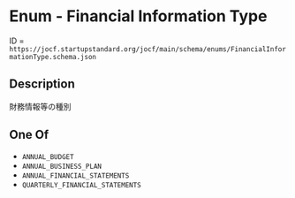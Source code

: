 # Enum - Financial Information Type

ID = `https://jocf.startupstandard.org/jocf/main/schema/enums/FinancialInformationType.schema.json`

## Description

財務情報等の種別

## One Of

- `ANNUAL_BUDGET`
- `ANNUAL_BUSINESS_PLAN`
- `ANNUAL_FINANCIAL_STATEMENTS`
- `QUARTERLY_FINANCIAL_STATEMENTS`
